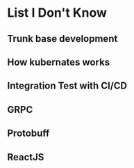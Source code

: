 # List I Don't Know

## Trunk base development

## How kubernates works

## Integration Test with CI/CD

## GRPC

## Protobuff

## ReactJS
